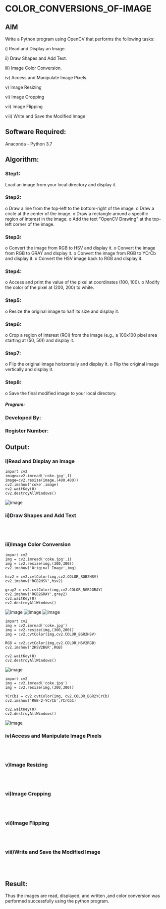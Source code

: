 # COLOR_CONVERSIONS_OF-IMAGE
## AIM
Write a Python program using OpenCV that performs the following tasks:

i) Read and Display an Image.

ii) 	Draw Shapes and Add Text.

iii) Image Color Conversion.

iv) Access and Manipulate Image Pixels.

v) Image Resizing

vi) Image Cropping

vii) Image Flipping

viii)	Write and Save the Modified Image


## Software Required:
Anaconda - Python 3.7
## Algorithm:
### Step1:
Load an image from your local directory and display it.
### Step2:
o	Draw a line from the top-left to the bottom-right of the image.
o	Draw a circle at the center of the image.
o	Draw a rectangle around a specific region of interest in the image.
o	Add the text "OpenCV Drawing" at the top-left corner of the image.

### Step3:
o	Convert the image from RGB to HSV and display it.
o	Convert the image from RGB to GRAY and display it.
o	Convert the image from RGB to YCrCb and display it.
o	Convert the HSV image back to RGB and display it.

### Step4:
o	Access and print the value of the pixel at coordinates (100, 100).
o	Modify the color of the pixel at (200, 200) to white.

### Step5:
o	Resize the original image to half its size and display it.
### Step6:
o	Crop a region of interest (ROI) from the image (e.g., a 100x100 pixel area starting at (50, 50)) and display it.
### Step7:
o	Flip the original image horizontally and display it.
o	Flip the original image vertically and display it.

### Step8:
o	Save the final modified image to your local directory.


##### Program:
### Developed By:
### Register Number: 


## Output:

### i)Read and Display an Image

```
import cv2
image=cv2.imread('coke.jpg',1)
image=cv2.resize(image,(400,400))
cv2.imshow('coke',image)
cv2.waitKey(0)
cv2.destroyAllWindows()
```
![image](https://github.com/user-attachments/assets/a68cbee7-2e78-4036-9e4a-c019084ae832)


### ii)Draw Shapes and Add Text

<br>
<br>

### iii)Image Color Conversion
```
import cv2
img = cv2.imread('coke.jpg',1)
img = cv2.resize(img,(300,300))
cv2.imshow('Original Image',img)

hsv2 = cv2.cvtColor(img,cv2.COLOR_RGB2HSV)
cv2.imshow('RGB2HSV',hsv2)

gray2 = cv2.cvtColor(img,cv2.COLOR_RGB2GRAY)
cv2.imshow('RGB2GRAY',gray2)
cv2.waitKey(0)
cv2.destroyAllWindows()
```

![image](https://github.com/user-attachments/assets/473ae2a0-a910-42f6-b649-72e9319a3f53)
![image](https://github.com/user-attachments/assets/e9c5aad1-bf03-4091-8f0c-d61a313f8f0b)
![image](https://github.com/user-attachments/assets/6c3a5bb1-1058-4a3d-84b9-b2e994887032)

```
import cv2
img = cv2.imread('coke.jpg')
img = cv2.resize(img,(300,200))
img = cv2.cvtColor(img,cv2.COLOR_BGR2HSV)

RGB = cv2.cvtColor(img,cv2.COLOR_HSV2RGB)
cv2.imshow('2HSV2BGR',RGB)

cv2.waitKey(0)
cv2.destroyAllWindows()
```
![image](https://github.com/user-attachments/assets/d8155ddb-8d1c-47d9-b1df-e59f3fffebc6)

```
import cv2
img = cv2.imread('coke.jpg')
img = cv2.resize(img,(300,300))

YCrCb1 = cv2.cvtColor(img, cv2.COLOR_BGR2YCrCb)
cv2.imshow('RGB-2-YCrCb',YCrCb1)

cv2.waitKey(0)
cv2.destroyAllWindows()
```
![image](https://github.com/user-attachments/assets/739877b7-ca13-4fea-bca9-f405a18181c6)

### iv)Access and Manipulate Image Pixels
<br>
<br>

### v)Image Resizing
<br>
<br>

### vi)Image Cropping
<br>
<br>

### vii)Image Flipping
<br>
<br>

### viii)Write and Save the Modified Image
<br>
<br>






## Result:
Thus the images are read, displayed, and written ,and color conversion was performed  successfully using the python program.







